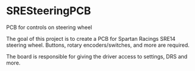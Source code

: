 # SRESteeringPCB
PCB for controls on steering wheel

The goal of this project is to create a PCB for Spartan Racings SRE14 steering wheel. Buttons, rotary encoders/switches, and more are required. 

The board is responsible for giving the driver access to settings, DRS and more. 
